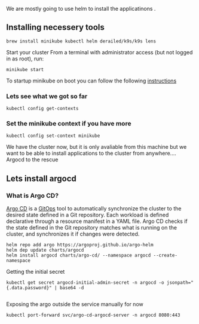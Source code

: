 We are mostly going to use helm to install the applicatinons \.
## Installing necessery tools
```warp-runnable-command
brew install minikube kubectl helm derailed/k9s/k9s lens
```
Start your cluster
From a terminal with administrator access \(but not logged in as root\)\, run\:
```warp-runnable-command
minikube start
```
To startup minikube on boot you can follow the following [instructions](https://joepreludian.medium.com/how-to-start-up-minikube-automatically-via-system-d-2cad99fd79bf)
### Lets see what we got so far
```warp-runnable-command
kubectl config get-contexts
```
### Set the minikube context if you have more
```warp-runnable-command
kubectl config set-context minikube
```
We have the cluster now\, but it is only avaliable from this machine but we want to be able to install applications to the cluster from anywhere\.\.\.\. Argocd to the rescue

## Lets install argocd

### **What** **is Argo CD\?**

[Argo CD](https://argoproj.github.io/argo-cd/) is a [GitOps](https://www.gitops.tech/) tool to automatically synchronize the cluster to the desired state defined in a Git repository\. Each workload is defined declarative through a resource manifest in a YAML file\. Argo CD checks if the state defined in the Git repository matches what is running on the cluster\, and synchronizes it if changes were detected\.

```warp-runnable-command
helm repo add argo https://argoproj.github.io/argo-helm
helm dep update charts/argocd
helm install argocd charts/argo-cd/ --namespace argocd --create-namespace

```
Getting  the initial secret

```warp-runnable-command
kubectl get secret argocd-initial-admin-secret -n argocd -o jsonpath="{.data.password}" | base64 -d


```
Exposing the argo outside the service manually for now
```warp-runnable-command
kubectl port-forward svc/argo-cd-argocd-server -n argocd 8080:443
```
